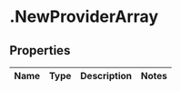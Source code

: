 # .NewProviderArray

## Properties
Name | Type | Description | Notes
------------ | ------------- | ------------- | -------------



